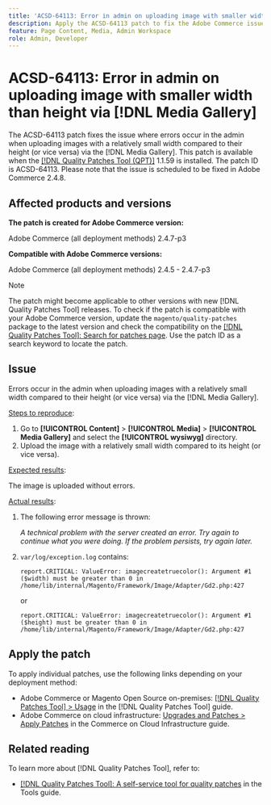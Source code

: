 ```yaml
---
title: 'ACSD-64113: Error in admin on uploading image with smaller width than height via [!DNL Media Gallery]'
description: Apply the ACSD-64113 patch to fix the Adobe Commerce issue where errors occur in the admin when uploading images with a relatively small width compared to their height (or vice versa) via the [!DNL Media Gallery].
feature: Page Content, Media, Admin Workspace
role: Admin, Developer
---
```

# ACSD-64113: Error in admin on uploading image with smaller width than height via [!DNL Media Gallery]

The ACSD-64113 patch fixes the issue where errors occur in the admin when uploading images with a relatively small width compared to their height (or vice versa) via the [!DNL Media Gallery]. This patch is available when the [[!DNL Quality Patches Tool (QPT)]](/help/tools/quality-patches-tool/quality-patches-tool-to-self-serve-quality-patches.md) 1.1.59 is installed. The patch ID is ACSD-64113. Please note that the issue is scheduled to be fixed in Adobe Commerce 2.4.8.

## Affected products and versions

**The patch is created for Adobe Commerce version:**

Adobe Commerce (all deployment methods)  2.4.7-p3

**Compatible with Adobe Commerce versions:**

Adobe Commerce (all deployment methods) 2.4.5 - 2.4.7-p3

>[!NOTE]
>
>The patch might become applicable to other versions with new [!DNL Quality Patches Tool] releases. To check if the patch is compatible with your Adobe Commerce version, update the `magento/quality-patches` package to the latest version and check the compatibility on the [[!DNL Quality Patches Tool]: Search for patches page](https://experienceleague.adobe.com/tools/commerce-quality-patches/index.html). Use the patch ID as a search keyword to locate the patch.

## Issue

Errors occur in the admin when uploading images with a relatively small width compared to their height (or vice versa) via the [!DNL Media Gallery].

<u>Steps to reproduce</u>:

1. Go to **[!UICONTROL Content]** > **[!UICONTROL Media]** > **[!UICONTROL Media Gallery]** and select the **[!UICONTROL wysiwyg]** directory.
1. Upload the image with a relatively small width compared to its height (or vice versa).

<u>Expected results</u>:

The image is uploaded without errors.

<u>Actual results</u>:

1. The following error message is thrown:

    *A technical problem with the server created an error. Try again to continue what you were doing. If the problem persists, try again later.*
1. `var/log/exception.log` contains:

    ```
    report.CRITICAL: ValueError: imagecreatetruecolor(): Argument #1 ($width) must be greater than 0 in /home/lib/internal/Magento/Framework/Image/Adapter/Gd2.php:427
    ```

    or

    ```
    report.CRITICAL: ValueError: imagecreatetruecolor(): Argument #1 ($height) must be greater than 0 in /home/lib/internal/Magento/Framework/Image/Adapter/Gd2.php:427
    ```

## Apply the patch

To apply individual patches, use the following links depending on your deployment method:

* Adobe Commerce or Magento Open Source on-premises: [[!DNL Quality Patches Tool] > Usage](/help/tools/quality-patches-tool/usage.md) in the [!DNL Quality Patches Tool] guide.
* Adobe Commerce on cloud infrastructure: [Upgrades and Patches > Apply Patches](https://experienceleague.adobe.com/docs/commerce-cloud-service/user-guide/develop/upgrade/apply-patches.html) in the Commerce on Cloud Infrastructure guide.


## Related reading

To learn more about [!DNL Quality Patches Tool], refer to:

* [[!DNL Quality Patches Tool]: A self-service tool for quality patches](/help/tools/quality-patches-tool/quality-patches-tool-to-self-serve-quality-patches.md) in the Tools guide.
